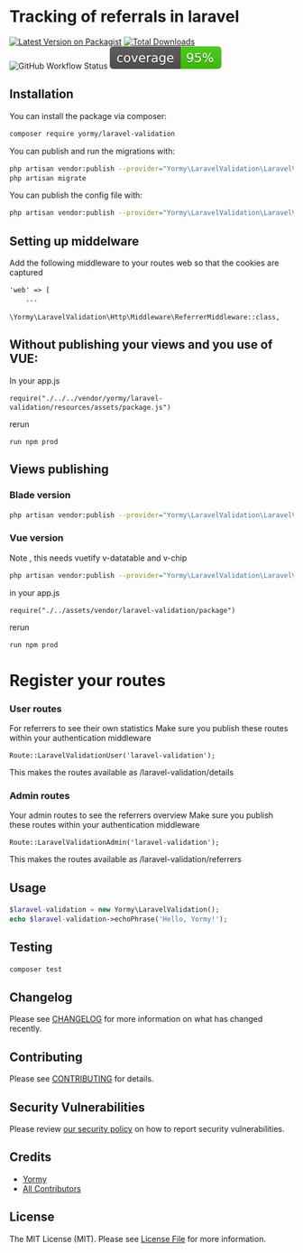 # Tracking of referrals in laravel

[![Latest Version on Packagist](https://img.shields.io/packagist/v/yormy/laravel-validation.svg?style=flat-square)](https://packagist.org/packages/yormy/laravel-validation)
[![Total Downloads](https://img.shields.io/packagist/dt/yormy/laravel-validation.svg?style=flat-square)](https://packagist.org/packages/yormy/laravel-validation)
![GitHub Workflow Status](https://img.shields.io/github/workflow/status/facade/ignition/run-php-tests?label=Tests)
![Alt text](./coverage.svg)
## Installation


You can install the package via composer:

```bash
composer require yormy/laravel-validation
```

You can publish and run the migrations with:

```bash
php artisan vendor:publish --provider="Yormy\LaravelValidation\LaravelValidationServiceProvider" --tag="migrations"
php artisan migrate
```

You can publish the config file with:
```bash
php artisan vendor:publish --provider="Yormy\LaravelValidation\LaravelValidationServiceProvider" --tag="config"
```

## Setting up middelware
Add the following middleware to your routes web so that the cookies are captured
```
'web' => [
    ...
    \Yormy\LaravelValidation\Http\Middleware\ReferrerMiddleware::class,
```

## Without publishing your views and you use of VUE:
In your app.js
```
require("./../../vendor/yormy/laravel-validation/resources/assets/package.js")
```
rerun
```
run npm prod
```

## Views publishing
### Blade version
```bash
php artisan vendor:publish --provider="Yormy\LaravelValidation\LaravelValidationServiceProvider" --tag="blade"
```

### Vue version
Note , this needs vuetify v-datatable and v-chip
```bash
php artisan vendor:publish --provider="Yormy\LaravelValidation\LaravelValidationServiceProvider" --tag="vue"
```

in your app.js
```
require("./../assets/vendor/laravel-validation/package")
```

rerun
```
run npm prod
```


# Register your routes
### User routes
For referrers to see their own statistics
Make sure you publish these routes within your authentication middleware
```
Route::LaravelValidationUser('laravel-validation');
```

This makes the routes available as
/laravel-validation/details

### Admin routes
Your admin routes to see the referrers overview
Make sure you publish these routes within your authentication middleware
```
Route::LaravelValidationAdmin('laravel-validation');
```

This makes the routes available as
/laravel-validation/referrers

## Usage

``` php
$laravel-validation = new Yormy\LaravelValidation();
echo $laravel-validation->echoPhrase('Hello, Yormy!');
```

## Testing

``` bash
composer test
```

## Changelog

Please see [CHANGELOG](CHANGELOG.md) for more information on what has changed recently.

## Contributing

Please see [CONTRIBUTING](.github/CONTRIBUTING.md) for details.

## Security Vulnerabilities

Please review [our security policy](../../security/policy) on how to report security vulnerabilities.

## Credits

- [Yormy](https://github.com/yormy)
- [All Contributors](../../contributors)

## License

The MIT License (MIT). Please see [License File](LICENSE.md) for more information.
